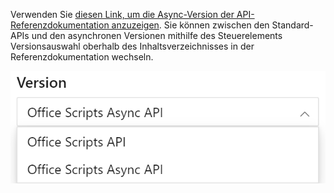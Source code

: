 Verwenden Sie [diesen Link, um die Async-Version der API-Referenzdokumentation anzuzeigen](/javascript/api/office-scripts/excelscript?view=office-scripts-async). Sie können zwischen den Standard-APIs und den asynchronen Versionen mithilfe des Steuerelements Versionsauswahl oberhalb des Inhaltsverzeichnisses in der Referenzdokumentation wechseln.

![Das Versionsauswahl-Steuerelement in der Referenzdokumentation.](../images/reference-documentation-version-picker.png)
